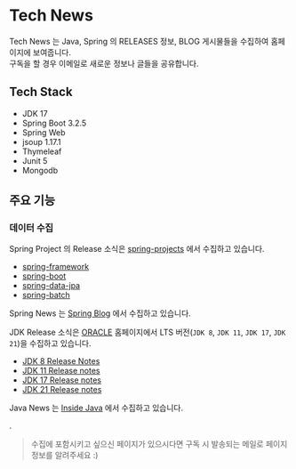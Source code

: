 # Tech News

Tech News 는 Java, Spring 의 RELEASES 정보, BLOG 게시물들을 수집하여 홈페이지에 보여줍니다.<br/>
구독을 할 경우 이메일로 새로운 정보나 글들을 공유합니다.

## Tech Stack

- JDK 17
- Spring Boot 3.2.5
- Spring Web
- jsoup 1.17.1
- Thymeleaf
- Junit 5
- Mongodb

## 주요 기능

### 데이터 수집

Spring Project 의 Release 소식은 [spring-projects](https://github.com/spring-projects) 에서 수집하고 있습니다.

- [spring-framework](https://github.com/spring-projects/spring-framework/releases)
- [spring-boot](https://github.com/spring-projects/spring-boot/releases)
- [spring-data-jpa](https://github.com/spring-projects/spring-data-jpa/releases)
- [spring-batch](https://github.com/spring-projects/spring-batch/releases)

Spring News 는 [Spring Blog](https://spring.io/blog) 에서 수집하고 있습니다.

JDK Release 소식은 [ORACLE](https://www.oracle.com/) 홈페이지에서 LTS 버전(`JDK 8`, `JDK 11`, `JDK 17`, `JDK 21`)을 수집하고 있습니다.

- [JDK 8 Release Notes](https://www.oracle.com/java/technologies/javase/8u-relnotes.html)
- [JDK 11 Release notes](https://www.oracle.com/java/technologies/javase/11u-relnotes.html)
- [JDK 17 Release notes](https://www.oracle.com/java/technologies/javase/17u-relnotes.html)
- [JDK 21 Release notes](https://www.oracle.com/java/technologies/javase/21u-relnotes.html)

Java News 는 [Inside Java](https://inside.java/) 에서 수집하고 있습니다.

.

> 수집에 포함시키고 싶으신 페이지가 있으시다면 구독 시 발송되는 메일로 페이지 정보를 알려주세요 :)


